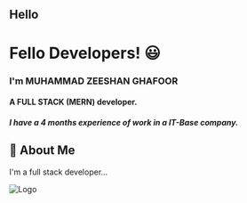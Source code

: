 ## Hello 
# Fello Developers!  😃
### I'm MUHAMMAD ZEESHAN GHAFOOR
#### A FULL STACK (MERN) developer.
##### I have a 4 months experience of work in a IT-Base company.


## 🚀 About Me
I'm a full stack developer...


![Logo](https://cdn.dribbble.com/users/37649/screenshots/14626312/media/f69c5165816937f36696aecbf429af15.gif)

